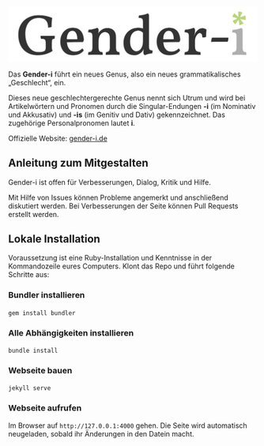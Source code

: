 ![Gender-i](/assets/images/Gender-i-512.png)

Das **Gender-i** führt ein neues Genus, also ein neues grammatikalisches „Geschlecht“, ein.

Dieses neue geschlechtergerechte Genus nennt sich Utrum und wird bei Artikelwörtern und Pronomen durch die Singular-Endungen **-i** (im Nominativ und Akkusativ) und **-is** (im Genitiv und Dativ) gekennzeichnet. Das zugehörige Personalpronomen lautet **i**.

Offizielle Website: [gender-i.de](https://gender-i.de)

## Anleitung zum Mitgestalten

Gender-i ist offen für Verbesserungen, Dialog, Kritik und Hilfe. 

Mit Hilfe von Issues können Probleme angemerkt und anschließend diskutiert werden. Bei Verbesserungen der Seite können Pull Requests erstellt werden.

## Lokale Installation

Voraussetzung ist eine Ruby-Installation und Kenntnisse in der Kommandozeile eures Computers. Klont das Repo und führt folgende Schritte aus:

### Bundler installieren

`gem install bundler`

### Alle Abhängigkeiten installieren

`bundle install`

### Webseite bauen

`jekyll serve`

### Webseite aufrufen

Im Browser auf `http://127.0.0.1:4000` gehen. Die Seite wird automatisch neugeladen, sobald ihr Änderungen in den Datein macht.
